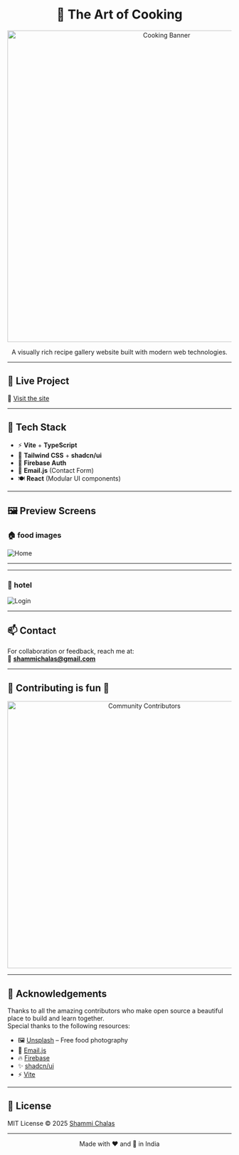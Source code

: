 <h1 align="center">🍳 The Art of Cooking</h1>

<p align="center">
  <img src="https://images.unsplash.com/photo-1490645935967-10de6ba17061" width="700" alt="Cooking Banner" />
</p>

<p align="center">
  A visually rich recipe gallery website built with modern web technologies.
</p>

<hr/>

## 🚀 Live Project

🔗 [Visit the site](https://taoc.netlify.app)

---

## 🧩 Tech Stack

- ⚡ **Vite** + **TypeScript**
- 🎨 **Tailwind CSS** + **shadcn/ui**
- 🔐 **Firebase Auth**
- 📧 **Email.js** (Contact Form)
- 🍽️ **React** (Modular UI components)

---

## 🖼️ Preview Screens

### 🏠 food images  
![Home](https://images.unsplash.com/photo-1600891964599-f61ba0e24092)

---



---

### 🔐 hotel 
![Login](https://images.unsplash.com/photo-1517248135467-4c7edcad34c4)

---

## 📫 Contact

For collaboration or feedback, reach me at:  
📧 **shammichalas@gmail.com**

---

## 🤝 Contributing is fun 🧡

<p align="center">
  <img src="https://raw.githubusercontent.com/apu52/Travel_Website/main/assets/contributors.png" width="600" alt="Community Contributors" />
</p>

---

## 🙏 Acknowledgements

Thanks to all the amazing contributors who make open source a beautiful place to build and learn together.  
Special thanks to the following resources:

- 🖼️ [Unsplash](https://unsplash.com) – Free food photography
- 💌 [Email.js](https://www.emailjs.com/)
- 🔥 [Firebase](https://firebase.google.com/)
- ✨ [shadcn/ui](https://ui.shadcn.com/)
- ⚡ [Vite](https://vitejs.dev/)

---

## 📄 License

MIT License © 2025 [Shammi Chalas](https://github.com/shammichalas)

---

<p align="center">
  Made with ❤️ and 🍜 in India
</p>
